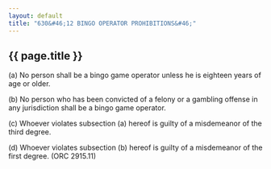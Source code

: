 ```yaml
---
layout: default 
title: "630&#46;12 BINGO OPERATOR PROHIBITIONS&#46;"
---
```


{{ page.title }}
----------------

​(a) No person shall be a bingo game operator unless he is eighteen
years of age or older.

​(b) No person who has been convicted of a felony or a gambling offense
in any jurisdiction shall be a bingo game operator.

​(c) Whoever violates subsection (a) hereof is guilty of a misdemeanor
of the third degree.

​(d) Whoever violates subsection (b) hereof is guilty of a misdemeanor
of the first degree. (ORC 2915.11)
